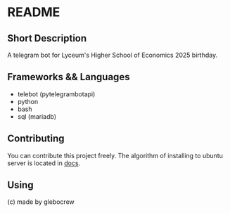 # README
## Short Description
A telegram bot for Lyceum's Higher School of Economics 2025 birthday.

## Frameworks && Languages
- telebot (pytelegrambotapi)
- python
- bash
- sql (mariadb)

## Contributing
You can contribute this project freely.
The algorithm of installing to ubuntu server is located in <a href='https://github.com/glebocrew/hse_lyc_bday/blob/master/documentation.md'>docs</a>.

## Using


(c) made by glebocrew